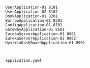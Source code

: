     
    UserApplication-01 8101
    UserApplication-02 8102
    BookApplication-01 8201
    BorrowApplication-01 8301
    ConfigApplication-01 8701
    GatewayApplication-01 8501
    EurekaServerApplication-01 8801
    EurekaServerApplication-02 8802
    HystrixDashBoardApplication-01 8901
    
    
    
    application.yaml